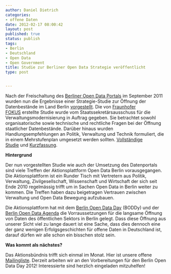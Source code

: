 ```yaml
---
author: Daniel Dietrich
categories:
- offene Daten
date: 2012-02-17 08:00:42
layout: post
published: true
status: publish
tags:
- Berlin
- Deutschland
- Open Data
- Open Government
title: Studie zur Berliner Open Data Strategie veröffentlicht
type: post


---
```


Nach der Freischaltung des [Berliner Open Data Portals](http://daten.berlin.de/) im September 2011 wurden nun die Ergebnisse einer Strategie-Studie zur Öffnung der Datenbestände im Land Berlin [vorgestellt](http://www.berlin.de/projektzukunft/ikt-wirtschaft/e-government/). Die von [Fraunhofer FOKUS](http://www.fokus.fraunhofer.de/de/motion/_motionnews/_2012_02_16_bodsStudie.html) erstellte Studie wurde vom Staatssekretärsausschuss für die Verwaltungsmodernisierung in Auftrag gegeben. Sie betrachtet sowohl organisatorische sowie technische und rechtliche Fragen bei der Öffnung staatlicher Datenbestände. Darüber hinaus wurden Handlungsempfehlungen an Politik, Verwaltung und Technik formuliert, die in einem Mehrstufenplan umgesetzt werden sollten. [Vollständige Studie](http://www.berlin.de/projektzukunft/fileadmin/user_upload/pdf/sonstiges/Berliner_Open_Data-Strategie_2012.pdf) und [Kur](http://www.berlin.de/projektzukunft/fileadmin/user_upload/pdf/sonstiges/Berliner_Open_Data-Strategie_kurzfassung_01.pdf)[zfassung](http://www.berlin.de/projektzukunft/fileadmin/user_upload/pdf/sonstiges/Berliner_Open_Data-Strategie_kurzfassung_01.pdf).

**Hintergrund**

Der nun vorgestellten Studie wie auch der Umsetzung des Datenportals sind viele Treffen der Aktionsplattform Open Data Berlin vorausgegangen. Die Aktionsplattform ist ein Runder Tisch mit Vertretern aus Politik, Verwaltung, Zivilgesellschaft, Wissenschaft und Wirtschaft der sich seit Ende 2010 regelmässig trifft um in Sachen Open Data in Berlin weiter zu kommen. Die Treffen haben dazu beigetragen Vertrauen zwischen Verwaltung und Open Data Bewegung aufzubauen.

Die Aktionsplattform hat mit dem [Berlin Open Data Day](http://berlin.opendataday.de/ueber/berliner-open-data-day/) (BODDy) und der [Berlin Open Data Agenda](http://berlin.opendataday.de/agenda/) die Vorraussetzungen für die langsame Öffnung von Daten des öffentlichen Sektors in Berlin gelegt. Dass diese Öffnung aus unserer Sicht viel zu lange dauert ist eine Sache, dass dies dennoch eine der ganz wenigen Erfolgsgeschichten für offene Daten in Deutschland ist, darauf dürfen wir alle schon ein bisschen stolz sein.

**Was kommt als nächstes?**

Das Aktionsbündnis trifft sich einmal im Monat. Hier ist unsere offene [Mailingliste](http://lists.okfn.org/mailman/listinfo/d2b1). Derzeit arbeiten wir an den Vorbereitungen für den Berlin Open Data Day 2012! Interessierte sind herzlich eingeladen mitzuhelfen!